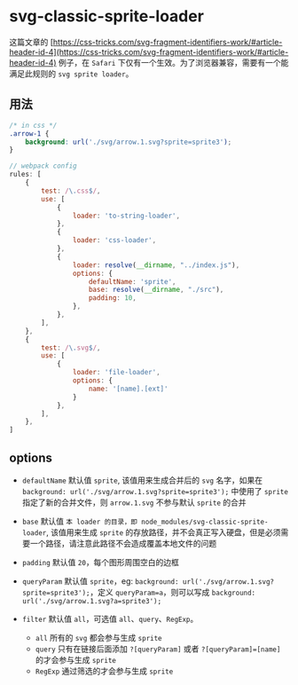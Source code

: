 # svg-classic-sprite-loader
这篇文章的 [https://css-tricks.com/svg-fragment-identifiers-work/#article-header-id-4](https://css-tricks.com/svg-fragment-identifiers-work/#article-header-id-4) 例子，在 `Safari` 下仅有一个生效。为了浏览器兼容，需要有一个能满足此规则的 `svg sprite loader`。

## 用法
```css
/* in css */
.arrow-1 {
    background: url('./svg/arrow.1.svg?sprite=sprite3');
}
```
``` js
// webpack config
rules: [
    {
        test: /\.css$/,
        use: [
            {
                loader: 'to-string-loader',
            },
            {
                loader: 'css-loader',
            },
            {
                loader: resolve(__dirname, "../index.js"),
                options: {
                    defaultName: 'sprite',
                    base: resolve(__dirname, "./src"),
                    padding: 10,
                },
            },
        ],
    },
    {
        test: /\.svg$/,
        use: [
            {
                loader: 'file-loader',
                options: {
                    name: '[name].[ext]'
                }
            },
        ],
    },
]
```

## options
+ `defaultName` 默认值 `sprite`, 该值用来生成合并后的 `svg` 名字，如果在 `background: url('./svg/arrow.1.svg?sprite=sprite3');` 中使用了 `sprite` 指定了新的合并文件，则 `arrow.1.svg` 不参与默认 `sprite` 的合并

+ `base` 默认值 `本 loader 的目录，即 node_modules/svg-classic-sprite-loader`, 该值用来生成 `sprite` 的存放路径，并不会真正写入硬盘，但是必须需要一个路径，请注意此路径不会造成覆盖本地文件的问题

+ `padding` 默认值 `20`，每个图形周围空白的边框

+ `queryParam` 默认值 `sprite`，eg: `background: url('./svg/arrow.1.svg?sprite=sprite3');`，定义 `queryParam=a`，则可以写成 `background: url('./svg/arrow.1.svg?a=sprite3');`

+ `filter`  默认值 `all`，可选值 `all`、`query`、`RegExp`。
    + `all` 所有的 `svg` 都会参与生成 `sprite`
    + `query` 只有在链接后面添加 `?[queryParam]` 或者 `?[queryParam]=[name]` 的才会参与生成 `sprite`
    + `RegExp` 通过筛选的才会参与生成 `sprite`